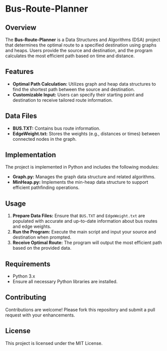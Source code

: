 # Bus-Route-Planner

## Overview

The **Bus-Route-Planner** is a Data Structures and Algorithms (DSA) project that determines the optimal route to a specified destination using graphs and heaps. Users provide the source and destination, and the program calculates the most efficient path based on time and distance.

## Features

- **Optimal Path Calculation:** Utilizes graph and heap data structures to find the shortest path between the source and destination.
- **Customizable Input:** Users can specify their starting point and destination to receive tailored route information.

## Data Files

- **BUS.TXT:** Contains bus route information.
- **EdgeWeight.txt:** Stores the weights (e.g., distances or times) between connected nodes in the graph.

## Implementation

The project is implemented in Python and includes the following modules:

- **Graph.py:** Manages the graph data structure and related algorithms.
- **MinHeap.py:** Implements the min-heap data structure to support efficient pathfinding operations.

## Usage

1. **Prepare Data Files:** Ensure that `BUS.TXT` and `EdgeWeight.txt` are populated with accurate and up-to-date information about bus routes and edge weights.
2. **Run the Program:** Execute the main script and input your source and destination when prompted.
3. **Receive Optimal Route:** The program will output the most efficient path based on the provided data.

## Requirements

- Python 3.x
- Ensure all necessary Python libraries are installed.

## Contributing

Contributions are welcome! Please fork this repository and submit a pull request with your enhancements.

## License

This project is licensed under the MIT License.


